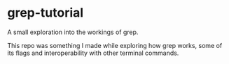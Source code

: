 # grep-tutorial
A small exploration into the workings of grep.

This repo was something I made while exploring how grep works, some of its flags and interoperability with other terminal commands.
